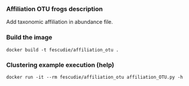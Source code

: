 ### Affiliation OTU frogs description ###

Add taxonomic affiliation in abundance file.

### Build the image ###

`docker build -t fescudie/affiliation_otu .`

### Clustering example execution (help) ###

`docker run -it --rm fescudie/affiliation_otu affiliation_OTU.py -h`
